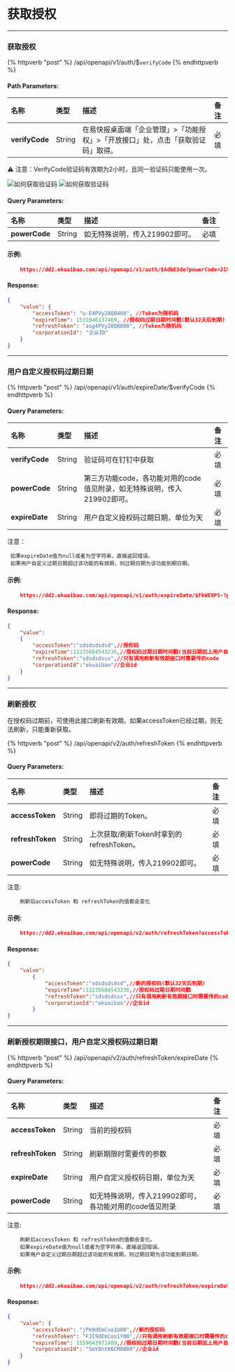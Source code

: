 # 获取授权

<!-- toc --> 
---
### 获取授权

{% httpverb "post" %} /api/openapi/v1/auth/$`verifyCode` {% endhttpverb %}

#### Path Parameters:

| 名称       | 类型    | 描述                                          |   备注   |
| :--------- | :------ | :-------------------------------------------|:------------------|
| **verifyCode** | String  |在易快报桌面端「企业管理」>「功能授权」>「开放接口」处，点击「获取验证码」取得。|     必填   |

⚠️ 注意：VerifyCode验证码有效期为2小时，且同一验证码只能使用一次。

![如何获取验证码](/img/getting-started/old_getToken1.png)
![如何获取验证码](/img/getting-started/old_getToken2.png)

#### Query Parameters:

| 名称       | 类型    | 描述                                           |   备注   |
| :--------- | :------ | :-------------------------------------------------- |:-------|
| **powerCode** | String  |如无特殊说明，传入219902即可。       |  必填 |

#### 示例:
```json
	https://dd2.ekuaibao.com/api/openapi/v1/auth/$AdbE3de?powerCode=219902

```

#### Response:
```json
{
	"value": {
		"accessToken": "u-E4PVy28Q0400", //Token为随机码
		"expireTime": 1531046137469, //授权码过期日期时间戳(默认32天后到期)
		"refreshToken": "asg4PVy28Q0800", //Token为随机码
		"corporationId": "企业ID"
	}
}

```

---
### 用户自定义授权码过期日期

{% httpverb "post" %}  /api/openapi/v1/auth/expireDate/$verifyCode {% endhttpverb %}

#### Query Parameters:

| 名称       | 类型    | 描述                          |  备注   |
| :--------- | :------ | :-------------------------- |:--------|
| **verifyCode** | String  |验证码可在钉钉中获取        |必填|
| **powerCode** | String  |第三方功能code，各功能对用的code值见附录，如无特殊说明，传入219902即可。         |必填|
| **expireDate** | String  |用户自定义授权码过期日期，单位为天       |必填|

注意：

     如果expireDate值为null或者为空字符串，直接返回错误。
	 如果用户自定义过期日期超过该功能的有效期，则过期日期为该功能到期日期。

#### 示例:
```json
	https://dd2.ekuaibao.com/api/openapi/v1/auth/expireDate/$FkWE9PS-?powerCode=219902&expireDate=10

```

#### Response:
```json
{
	"value":
	{
		"accessToken":"sdsdsdsdsd",//授权码
		"expireTime":12235684543236,//授权码过期日期时间戳(当前日期加上用户自定义时间)
		"refreshToken":"sdsdsdssx",//只有调用刷新有效期接口时需要传的code
		"corporationId":"ekuaibao"//企业id
	}
}
```

---


### 刷新授权
在授权码过期前，可使用此接口刷新有效期。如果accessToken已经过期，则无法刷新，只能重新获取。

{% httpverb "post" %} /api/openapi/v2/auth/refreshToken {% endhttpverb %}

#### Query Parameters:

| 名称       | 类型    | 描述                          |  备注   |
| :--------- | :------ | :-------------------------- |:--------|
| **accessToken** | String  |即将过期的Token。        |必填|
| **refreshToken** | String  |上次获取/刷新Token时拿到的refreshToken。        |必填|
| **powerCode** | String  |如无特殊说明，传入219902即可。       |必填|

注意:
		
		刷新后accessToken 和 refreshToken的值都会变化

#### 示例:
```json
	https://dd2.ekuaibao.com/api/openapi/v2/auth/refreshToken?accessToken=u-E4PVy28Q0400&refreshToken=asg4PVy28Q0800&powerCode=110202

```

#### Response:
```json
{
	"value":
		{
			"accessToken":"sdsdsdsdsd",//新的授权码(默认32天后到期)
			"expireTime":12235684543236,//授权码过期日期时间戳
			"refreshToken":"sdsdsdssx",//只有调用刷新有效期接口时需要传的code
			"corporationId":"ekuaibao"//企业id
		}
}

```

---


### 刷新授权期限接口，用户自定义授权码过期日期

{% httpverb "post" %}  /api/openapi/v2/auth/refreshToken/expireDate {% endhttpverb %}

#### Query Parameters:

| 名称       | 类型    | 描述                          |  备注   |
| :--------- | :------ | :-------------------------- |:--------|
| **accessToken** | String  |当前的授权码        |必填|
| **refreshToken** | String  |刷新期限时需要传的参数        |必填|
| **expireDate** | String  |用户自定义授权码日期，单位为天        |必填|
| **powerCode** | String  |如无特殊说明，传入219902即可，各功能对用的code值见附录       |必填|

注意:

		刷新后accessToken 和 refreshToken的值都会变化。
		如果expireDate值为null或者为空字符串，直接返回错误。
		如果用户自定义过期日期超过该功能的有效期，则过期日期为该功能到期日期。

#### 示例:
```json
	https://dd2.ekuaibao.com/api/openapi/v2/auth/refreshToken/expireDate?accessToken=YEA9dEmCoo0Q00&refreshToken=jm89dEmCoo0U00&expireDate=1&powerCode=219902
```

#### Response:
```json
{
    "value": {
        "accessToken": "jPk9dEmCoo1U00",//新的授权码
        "refreshToken": "FJI9dEmCoo1Y00",//只有调用刷新有效期接口时需要传的code
        "expireTime": 1559643971409,//授权码过期日期时间戳(当前日期加上用户自定义日期)
        "corporationId": "5mY8ntK6CM0800"//企业id
    }
}

```



